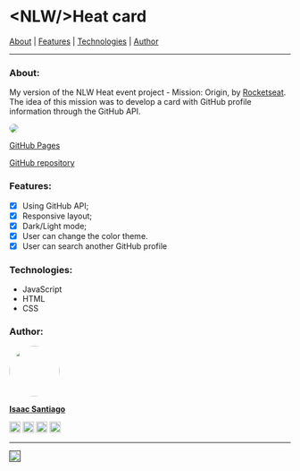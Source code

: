 <h1> &lt;NLW/&gt;Heat card </h1>

<p>
	<a href="#about">About</a> |
	<a href="#about">Features</a> |
	<a href="#about">Technologies</a> |
	<a href="#author">Author</a> 
</p>

<hr>

<h3 id="about"> About: </h3>

<p>
My version of the NLW Heat event project - Mission: Origin, by <a href="https://www.rocketseat.com.br/" target="_blank">Rocketseat</a>. The idea of ​​this mission was to develop a card with GitHub profile information through the GitHub API.
</p>

<p> 
<img src ="src/img/readmeGif.gif" style="border-radius: 10px"> 
</p>

<a href="https://eoisaac.github.io/nlw-heat/" target="_blank">GitHub Pages</a>

<a href="https://github.com/eoisaac/nlw-heat" target="_blank">GitHub repository</a>

<h3 id="features"> Features: </h3>

<!-- <ul> -->

- [x] Using GitHub API;
- [x] Responsive layout;
- [x] Dark/Light mode;
- [x] User can change the color theme.
- [x] User can search another GitHub profile
<!-- </ul> -->

<h3 id="technologies"> Technologies: </h3>

<ul>
	<li> JavaScript </li>
	<li> HTML </li>
	<li> CSS </li>
</ul>

<h3 id="author"> Author: </h3>

<a href="https://linktr.ee/_eoisaac">
<img src ="https://avatars.githubusercontent.com/u/79121397?v=4" style = "border-radius: 50%" width="90" height="90">

<b>Isaac Santiago</b>
</a>

<div  style="display: inline_block">
	<a href="https://twitter.com/_eoisaac" target="_blank"><img src="https://img.shields.io/badge/Twitter-1DA1F2?style=for-the-badge&logo=twitter&logoColor=white" alt="_eoisaac" height="20"></a>
	<a href="https://instagram.com/_eoisaac" target="_blank"><img src="https://img.shields.io/badge/Instagram-E4405F?style=for-the-badge&logo=instagram&logoColor=white" alt="_eoisaac" height="20"></a>
	<a href="https://linkedin.com/in/eoisaac" target="_blank"><img src="https://img.shields.io/badge/LinkedIn-0077B5?style=for-the-badge&logo=linkedin&logoColor=white" alt="eoisaac" height="20"></a>
	<a href="https://github.com/eoisaac" target="_blank"><img src="https://img.shields.io/badge/GitHub-000000?style=for-the-badge&logo=github&logoColor=white%22" alt="eoisaac" height="20"></a>
</div>

<hr>
 
<a href=""> <img src="https://img.shields.io/github/license/facebook/react" alt="MIT License"  height="20"> </a>
